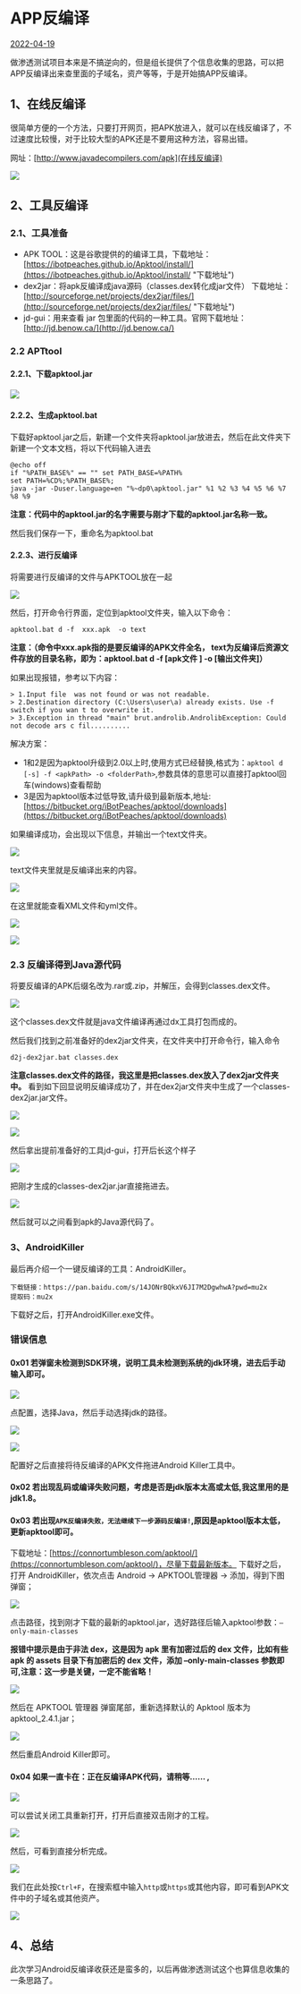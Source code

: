 # APP反编译

[2022-04-19]()

做渗透测试项目本来是不搞逆向的，但是组长提供了个信息收集的思路，可以把APP反编译出来查里面的子域名，资产等等，于是开始搞APP反编译。

## 1、在线反编译
很简单方便的一个方法，只要打开网页，把APK放进入，就可以在线反编译了，不过速度比较慢，对于比较大型的APK还是不要用这种方法，容易出错。

网址：[http://www.javadecompilers.com/apk](在线反编译)

![](1.png)

## 2、工具反编译

### 2.1、工具准备
 - APK TOOL：这是谷歌提供的的编译工具，下载地址：[https://ibotpeaches.github.io/Apktool/install/](https://ibotpeaches.github.io/Apktool/install/ "下载地址")
 - dex2jar：将apk反编译成java源码（classes.dex转化成jar文件） 下载地址：[http://sourceforge.net/projects/dex2jar/files/](http://sourceforge.net/projects/dex2jar/files/ "下载地址")
 - jd-gui：用来查看 jar 包里面的代码的一种工具。官网下载地址：[http://jd.benow.ca/](http://jd.benow.ca/)

### 2.2 APTtool
#### 2.2.1、下载apktool.jar

![](2.png)

#### 2.2.2、生成apktool.bat
下载好apktool.jar之后，新建一个文件夹将apktool.jar放进去，然后在此文件夹下新建一个文本文档，将以下代码输入进去

	@echo off
	if "%PATH_BASE%" == "" set PATH_BASE=%PATH%
	set PATH=%CD%;%PATH_BASE%;
	java -jar -Duser.language=en "%~dp0\apktool.jar" %1 %2 %3 %4 %5 %6 %7 %8 %9

**注意：代码中的apktool.jar的名字需要与刚才下载的apktool.jar名称一致。**

然后我们保存一下，重命名为apktool.bat

#### 2.2.3、进行反编译
将需要进行反编译的文件与APKTOOL放在一起

![](3.png)

然后，打开命令行界面，定位到apktool文件夹，输入以下命令：

	apktool.bat d -f  xxx.apk  -o text

**注意：（命令中xxx.apk指的是要反编译的APK文件全名， text为反编译后资源文件存放的目录名称，即为：apktool.bat   d  -f    [apk文件 ]  -o  [输出文件夹]）**

如果出现报错，参考以下内容：

	> 1.Input file  was not found or was not readable.
	> 2.Destination directory (C:\Users\user\a) already exists. Use -f switch if you wan t to overwrite it.
	> 3.Exception in thread "main" brut.androlib.AndrolibException: Could not decode ars c fil..........


解决方案：

- 1和2是因为apktool升级到2.0以上时,使用方式已经替换,格式为：`apktool d [-s] -f <apkPath> -o <folderPath>`,参数具体的意思可以直接打apktool回车(windows)查看帮助
- 3是因为apktool版本过低导致,请升级到最新版本,地址: [https://bitbucket.org/iBotPeaches/apktool/downloads](https://bitbucket.org/iBotPeaches/apktool/downloads)

如果编译成功，会出现以下信息，并输出一个text文件夹。

![](4.png)

text文件夹里就是反编译出来的内容。

![](5.png)

在这里就能查看XML文件和yml文件。

![](6.png)

![](7.png)

### 2.3 反编译得到Java源代码
将要反编译的APK后缀名改为.rar或.zip，并解压，会得到classes.dex文件。

![](8.png)

这个classes.dex文件就是java文件编译再通过dx工具打包而成的。

然后我们找到之前准备好的dex2jar文件夹，在文件夹中打开命令行，输入命令

	d2j-dex2jar.bat classes.dex

**注意classes.dex文件的路径，我这里是把classes.dex放入了dex2jar文件夹中。**
看到如下回显说明反编译成功了，并在dex2jar文件夹中生成了一个classes-dex2jar.jar文件。

![](9.png)

![](10.png)

然后拿出提前准备好的工具jd-gui，打开后长这个样子

![](11.png)

把刚才生成的classes-dex2jar.jar直接拖进去。

![](12.png)

然后就可以之间看到apk的Java源代码了。

### 3、AndroidKiller
最后再介绍一个一键反编译的工具：AndroidKiller。

	下载链接：https://pan.baidu.com/s/14JONrBQkxV6JI7M2DgwhwA?pwd=mu2x
	提取码：mu2x

下载好之后，打开AndroidKiller.exe文件。
### 错误信息
#### 0x01 若弹窗未检测到SDK环境，说明工具未检测到系统的jdk环境，进去后手动输入即可。

![](13.png)

点配置，选择Java，然后手动选择jdk的路径。

![](14.png)

![](15.png)

配置好之后直接将待反编译的APK文件拖进Android Killer工具中。

#### 0x02 若出现乱码或编译失败问题，考虑是否是jdk版本太高或太低,我这里用的是jdk1.8。
#### 0x03 若出现`APK反编译失败，无法继续下一步源码反编译!`,原因是apktool版本太低，更新apktool即可。
下载地址：[https://connortumbleson.com/apktool/](https://connortumbleson.com/apktool/)，尽量下载最新版本。
下载好之后，打开 AndroidKiller，依次点击 Android -> APKTOOL管理器 -> 添加，得到下图弹窗；

![](20.png)

点击路径，找到刚才下载的最新的apktool.jar，选好路径后输入apktool参数：`–only-main-classes`

**报错中提示是由于非法 dex，这是因为 apk 里有加密过后的 dex 文件，比如有些 apk 的 assets 目录下有加密后的 dex 文件，添加 –only-main-classes 参数即可,注意：这一步是关键，一定不能省略！**

![](21.png)

然后在 APKTOOL 管理器 弹窗尾部，重新选择默认的 Apktool 版本为 apktool_2.4.1.jar；

![](22.png)

然后重启Android Killer即可。

#### 0x04 如果一直卡在：正在反编译APK代码，请稍等…… ,

![](16.png)

可以尝试关闭工具重新打开，打开后直接双击刚才的工程。

![](17.png)

然后，可看到直接分析完成。

![](18.png)

我们在此处按`Ctrl+F`，在搜索框中输入`http`或`https`或其他内容，即可看到APK文件中的子域名或其他资产。

![](19.png)

## 4、总结

此次学习Android反编译收获还是蛮多的，以后再做渗透测试这个也算信息收集的一条思路了。
